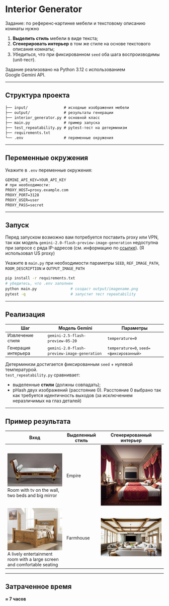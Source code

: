 # Interior Generator

Задание: по референс‑картинке мебели и текстовому описанию комнаты нужно  
1) **Выделить стиль** мебели в виде текста;  
2) **Сгенерировать интерьер** в том же стиле на основе текстового описания комнаты;  
3) Убедиться, что при фиксированном `seed` оба шага воспроизводимы (unit‑тест).

Задание реализовано на Python 3.12 с использованием Google Gemini API.

---

## Структура проекта

```text
├── input/                # исходные изображения мебели
├── output/               # результаты генерации
├── interior_generator.py # основной класс
├── main.py               # пример запуска
├── test_repeatability.py # pytest‑тест на детерминизм
├── requirements.txt
└── .env                  # переменные окружения
```

---

## Переменные окружения

Укажите в `.env` переменные окружения:

```dotenv
GEMINI_API_KEY=YOUR_API_KEY
# при необходимости:
PROXY_HOST=proxy.example.com
PROXY_PORT=3128
PROXY_USER=user
PROXY_PASS=secret
```

---

## Запуск
Перед запуском возможно вам потребуется поставить proxy или VPN, так как модель `gemini-2.0-flash-preview-image-generation` недоступна при запросе с ряда IP-адресов (см. информацию по [ссылке](https://ai.google.dev/gemini-api/docs/models#gemini-2.0-flash-preview-image-generation)). (Я использовал US proxy)

Укажите в `main.py` при необходимости параметры `SEED`, `REF_IMAGE_PATH`, `ROOM_DESCRIPTION` и `OUTPUT_IMAGE_PATH`

```bash
pip install -r requirements.txt
# убедитесь, что .env заполнен
python main.py               # создаст output/imagename.png
pytest -q                    # запустит тест repeatability
```

---

## Реализация

| Шаг | Модель Gemini | Параметры |
|-----|---------------|-----------|
| Извлечение стиля    | `gemini-2.5-flash-preview-05-20`         | `temperature=0` |
| Генерация интерьера | `gemini-2.0-flash-preview-image-generation` | `temperature=0`, `seed=<фиксированный>` |

Детерминизм достигается фиксированным `seed` + нулевой температурой.  
`test_repeatability.py` сравнивает:

* выделенные **стили** (должны совпадать);
* pHash двух изображений (расстояние 0). Расстояние 0 выбрано так как требуется идентичность выходов (за исключением неразличимых на глаз деталей)

---

## Пример результата

| Вход |  Выделенный стиль  | Сгенерированный интерьер |
|---------------|--------------------------|---------------|
| ![](input/empire.jpg)  Room with tv on the wall, two beds and big mirror | Empire | ![](output/empire.png) |
| ![](input/farmhouse.jpg)  A lively entertainment room with a large screen and comfortable seating | Farmhouse | ![](output/farmhouse.png) |

---

## Затраченное время
**≈ 7 часов**
